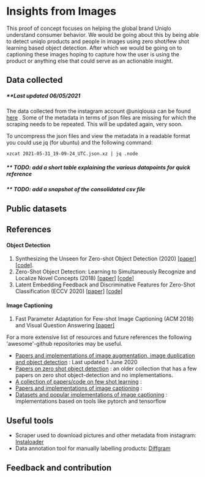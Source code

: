 # Insights from Images
This proof of concept focuses on helping the global brand Uniqlo understand consumer behavior. We would be going about this by being able to detect uniqlo products and people in images using zero shot/few shot learning based object detection. After which we would be going on to captioning these images hoping to capture how the user is using the product or anything else that could serve as an actionable insight.

## Data collected

##### **Last updated 06/05/2021

The data collected from the instagram account @uniqlousa can be found [here](https://drive.google.com/drive/folders/1pOhZzIuDAAYGgHg9m_q_EYC4aqcRBHEt?sp=sharing) . Some of the metadata in terms of json files are missing for which the scraping needs to be repeated.  This will be updated again, very soon.

To uncompress the json files and view the metadata in a readable format you could use jq (for ubuntu) and the following command:

	xzcat 2021-05-31_19-09-24_UTC.json.xz | jq .node
	
##### ** TODO: add a short table explaining the various datapoints for quick reference

##### ** TODO: add a snapshot of the consolidated csv file

## Public datasets

## References 
#### Object Detection
1. Synthesizing the Unseen for Zero-shot Object Detection (2020) [[paper]](https://arxiv.org/pdf/2010.09425v1.pdf)  [[code]](https://github.com/nasir6/zero_shot_detection).
2. Zero-Shot Object Detection: Learning to Simultaneously Recognize and Localize Novel Concepts (2018) [[paper]](https://arxiv.org/abs/1803.06049) [[code]](https://github.com/salman-h-khan/ZSD_Release) 
3. Latent Embedding Feedback and Discriminative Features for Zero-Shot Classification (ECCV 2020) [[paper]](https://www.ecva.net/papers/eccv_2020/papers_ECCV/papers/123670477.pdf)  [[code]](https://github.com/akshitac8/tfvaegan) 

#### Image Captioning
1. Fast Parameter Adaptation for Few-shot Image Captioning (ACM 2018)
and Visual Question Answering [[paper]](https://xuanyidong.com/resources/papers/ACM-MM-18-FPAIT.pdf) 


For a more extensive list of resources and future references the following 'awesome'-github repositories may be useful. 

- [Papers and implementations of image augmentation, image duplication and object detection](https://github.com/daicoolb/Awesome-Object-Detections) : Last updated 1 June 2020
- [Papers on zero shot object detection](https://github.com/amusi/awesome-object-detection) : an older collection that has a few papers on zero shot object-detection and no implementations.
- [A collection of papers/code on few shot learning](https://github.com/Duan-JM/awesome-papers-fewshot) : 
- [Papers and implementations of image captioning](https://github.com/forence/Awesome-Visual-Captioning) :
- [Datasets and popular implementations of image captioning](https://ghttps://github.com/zhjohnchan/awesome-image-captioning) : implementations based on tools like pytorch and tensorflow


## Useful tools
- Scraper used to download pictures and other metadata from instagram: [Instaloader](https://instaloader.github.io/) 
- Data annotation tool for manually labelling products: [Diffgram](https://diffgram.com/) 

## Feedback and contribution

